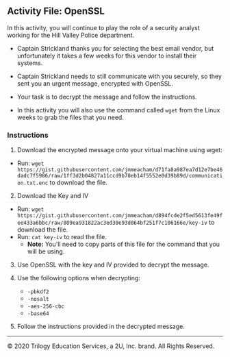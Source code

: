 ## Activity File: OpenSSL 

In this activity, you will continue to play the role of a security analyst working for the Hill Valley Police department.

- Captain Strickland thanks you for selecting the best email vendor, but unfortunately it takes a few weeks for this vendor to install their systems.

- Captain Strickland needs to still communicate with you securely, so they sent you an urgent message, encrypted with OpenSSL.

- Your task is to decrypt the message and follow the instructions.

- In this activity you will also use the command called `wget` from the Linux weeks to grab the files that you need. 

### Instructions

1. Download the encrypted message onto your virtual machine using wget:
- Run: `wget https://gist.githubusercontent.com/jmmeacham/d71fa8a987ea7d12e7be46dadc7f5986/raw/1ff3d2b04827a11ccd9b78eb14f5552e0d39b89d/communication.txt.enc` to download the file. 

2. Download the Key and IV 
- Run: `wget https://gist.githubusercontent.com/jmmeacham/d894fcde2f5ed5613fe49fee433a6bbc/raw/809ea931822ac3ed30e93d864bf251f7c106166e/key-iv` to download the file. 
- Run: `cat key-iv` to read the file. 
  - **Note:** You'll need to copy parts of this file for the command that you will be using. 

3. Use OpenSSL with the key and IV provided to decrypt the message.
  
4. Use the following options when decrypting:
    - `-pbkdf2`
    - `-nosalt`
    - `-aes-256-cbc`
    - `-base64`

5. Follow the instructions provided in the decrypted message.
   
---
© 2020 Trilogy Education Services, a 2U, Inc. brand. All Rights Reserved.
